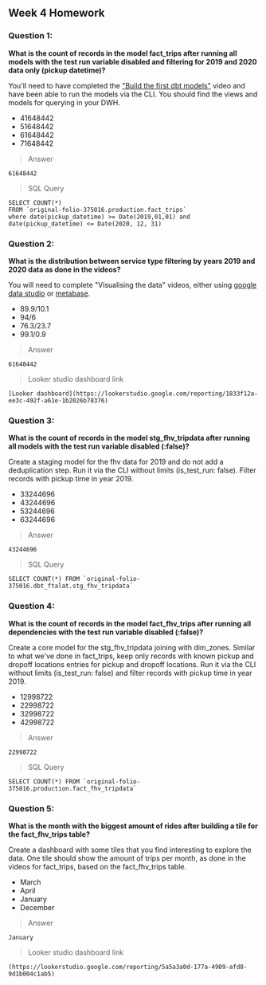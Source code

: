 ## Week 4 Homework 
### Question 1: 

**What is the count of records in the model fact_trips after running all models with the test run variable disabled and filtering for 2019 and 2020 data only (pickup datetime)?** 

You'll need to have completed the ["Build the first dbt models"](https://www.youtube.com/watch?v=UVI30Vxzd6c) video and have been able to run the models via the CLI. 
You should find the views and models for querying in your DWH.

- 41648442
- 51648442
- 61648442
- 71648442
> Answer
```
61648442
```
> SQL Query
```
SELECT COUNT(*)
FROM `original-folio-375016.production.fact_trips` 
where date(pickup_datetime) >= Date(2019,01,01) and date(pickup_datetime) <= Date(2020, 12, 31)
```
### Question 2: 

**What is the distribution between service type filtering by years 2019 and 2020 data as done in the videos?**

You will need to complete "Visualising the data" videos, either using [google data studio](https://www.youtube.com/watch?v=39nLTs74A3E) or [metabase](https://www.youtube.com/watch?v=BnLkrA7a6gM). 

- 89.9/10.1
- 94/6
- 76.3/23.7
- 99.1/0.9

> Answer
```
61648442
```
> Looker studio dashboard link
```
[Looker dashboard](https://lookerstudio.google.com/reporting/1833f12a-ee3c-492f-a61e-1b2026b78376)
```

### Question 3: 

**What is the count of records in the model stg_fhv_tripdata after running all models with the test run variable disabled (:false)?**  

Create a staging model for the fhv data for 2019 and do not add a deduplication step. Run it via the CLI without limits (is_test_run: false).
Filter records with pickup time in year 2019.

- 33244696
- 43244696
- 53244696
- 63244696

> Answer
```
43244696
```
> SQL Query
```
SELECT COUNT(*) FROM `original-folio-375016.dbt_ftalat.stg_fhv_tripdata`
```

### Question 4: 

**What is the count of records in the model fact_fhv_trips after running all dependencies with the test run variable disabled (:false)?**  

Create a core model for the stg_fhv_tripdata joining with dim_zones.
Similar to what we've done in fact_trips, keep only records with known pickup and dropoff locations entries for pickup and dropoff locations. 
Run it via the CLI without limits (is_test_run: false) and filter records with pickup time in year 2019.

- 12998722
- 22998722
- 32998722
- 42998722

> Answer
```
22998722
```
> SQL Query
```
SELECT COUNT(*) FROM `original-folio-375016.production.fact_fhv_tripdata`
```

### Question 5: 

**What is the month with the biggest amount of rides after building a tile for the fact_fhv_trips table?**

Create a dashboard with some tiles that you find interesting to explore the data. One tile should show the amount of trips per month, as done in the videos for fact_trips, based on the fact_fhv_trips table.

- March
- April
- January
- December

> Answer
```
January
```
> Looker studio dashboard link
```
(https://lookerstudio.google.com/reporting/5a5a3a0d-177a-4909-afd8-9d1b004c1ab5)
```
